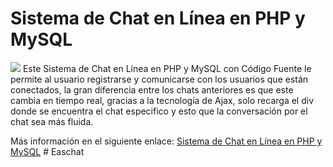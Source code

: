 # Sistema de Chat en Línea en PHP y MySQL
<img src="https://i0.wp.com/www.configuroweb.com/wp-content/uploads/2022/05/Sistema-de-Chat-en-Linea-en-PHP-y-MySQL.png?resize=800%2C500&ssl=1">
Este Sistema de Chat en Línea en PHP y MySQL con Código Fuente le permite al usuario registrarse y comunicarse con los usuarios que están conectados, la gran diferencia entre los chats anteriores es que este cambia en tiempo real, gracias a la tecnología de Ajax, solo recarga el div donde se encuentra el chat especifico y esto que la conversación por el chat sea más fluida.

Más información en el siguiente enlace: <a href="https://www.configuroweb.com/sistema-de-chat-en-linea-en-php-y-mysql/">Sistema de Chat en Línea en PHP y MySQL</a>
#   E a s c h a t  
 